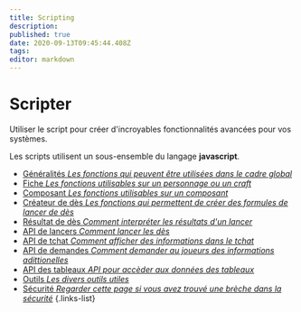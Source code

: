 ```yaml
---
title: Scripting
description: 
published: true
date: 2020-09-13T09:45:44.408Z
tags: 
editor: markdown
---
```


# Scripter
Utiliser le script pour créer d'incroyables fonctionnalités avancées pour vos systèmes. 

Les scripts utilisent un sous-ensemble du langage **javascript**. 

* [Généralités *Les fonctions qui peuvent être utilisées dans le cadre global*](/system-builder/scripting/global)
* [Fiche *Les fonctions utilisables sur un personnage ou un craft*](/system-builder/scripting/sheet)
* [Composant *Les fonctions utilisables sur un composant*](/system-builder/scripting/component)
* [Créateur de dès *Les fonctions qui permettent de créer des formules de lancer de dès*](/system-builder/scripting/dice-builder)
* [Résultat de dès *Comment interpréter les résultats d'un lancer*](/system-builder/scripting/dice-result)
* [API de lancers *Comment lancer les dès*](/system-builder/scripting/dice-api)
* [API de tchat *Comment afficher des informations dans le tchat*](/system-builder/scripting/bindings)
* [API de demandes *Comment demander au joueurs des informations adittionelles*](/system-builder/scripting/prompt)
* [API des tableaux *API pour accèder aux données des tableaux*](/system-builder/scripting/tables)
* [Outils *Les divers outils utiles*](/system-builder/scripting/utilities)
* [Sécurité *Regarder cette page si vous avez trouvé une brèche dans la sécurité*](/system-builder/scripting/security)
{.links-list}
